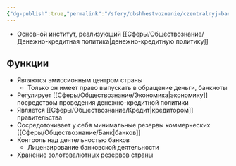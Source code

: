 ```yaml
---
{"dg-publish":true,"permalink":"/sfery/obshhestvoznanie/czentralnyj-bank/","tags":["Обществознание"]}
---
```


- Основной институт, реализующий [[Сферы/Обществознание/Денежно-кредитная политика\|денежно-кредитную политику]]
## Функции 
- Являются эмиссионным центром страны 
	- Только он имеет право выпускать в обращение деньги, банкноты 
- Регулирует [[Сферы/Обществознание/Экономика\|экономику]] посредством проведения денежно-кредитной политики 
- Является [[Сферы/Обществознание/Кредит\|кредитором]] правительства 
- Сосредоточивает у себя минимальные резервы коммерческих [[Сферы/Обществознание/Банк\|банков]] 
- Контроль над деятельностью банков 
	- Лицензирование банковской деятельности 
- Хранение золотовалютных резервов страны 